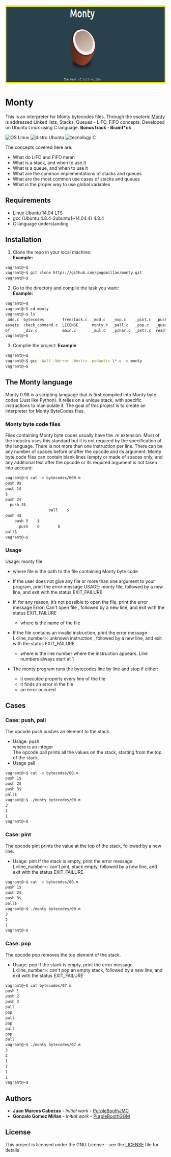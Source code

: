 <div align="center">
  <img width="700" height="245" src="assets/montylogo_wide.png">
</div>

# Monty
This is an interpreter for Monty bytecodes files. Through the esoteric [Monty](http://montyscoconut.github.io/) is addressed Linked lists, Stacks, Queues - LIFO, FIFO concepts. Developed on Ubuntu Linux using C language. __Bonus track - Brainf\*ck__ 

![OS Linux](https://img.shields.io/badge/OS-Linux-blue.svg)
![distro Ubuntu](https://img.shields.io/badge/distro-Ubuntu-orange.svg)
![tecnology C](https://img.shields.io/badge/technology-C-green.svg)

The concepts covered here are:
- What do LIFO and FIFO mean
- What is a stack, and when to use it
- What is a queue, and when to use it
- What are the common implementations of stacks and queues
- What are the most common use cases of stacks and queues
- What is the proper way to use global variables

## Requirements
- Linux Ubuntu 14.04 LTS
- gcc (Ubuntu 4.8.4-2ubuntu1~14.04.4) 4.8.4
- C language understanding

## Installation
1. Clone the repo in your local machine:  
**Example:**
```bash
vagrant@~$
vagrant@~$ git clone https://github.com/gogomillan/monty.git
vagrant@~$
```
2. Go to the directory and compile the task you want:  
**Example:**
```bash
vagrant@~$
vagrant@~$ cd monty
vagrant@~$ ls
_add.c  bytecodes        freestack.c  _mod.c   _nop.c    _pint.c  _push.c     README.md  set_number.c  _swap.c
assets  check_command.c  LICENSE      monty.h  _pall.c   _pop.c   _queue.c    _rotl.c    _stack.c
bf      _div.c           main.c       _mul.c   _pchar.c  _pstr.c  readfile.c  _rotr.c    _sub.c
vagrant@~$
```
3. Complile the project: 
**Example**
```bash 
vagrant@~$
vagrant@~$ gcc -Wall -Werror -Wextra -pedantic \*.c -o monty
vagrant@~$
```
## The Monty language
Monty 0.98 is a scripting language that is first compiled into Monty byte codes (Just like Python).
It relies on a unique stack, with specific instructions to manipulate it. The goal of this project
is to create an interpreter for Monty ByteCodes files.

### Monty byte code files
Files containing Monty byte codes usually have the .m extension. Most of the industry uses this
standard but it is not required by the specification of the language. There is not more than one
instruction per line. There can be any number of spaces before or after the opcode and its argument.
Monty byte code files can contain blank lines (empty or made of spaces only, and any additional
text after the opcode or its required argument is not taken into account:
```bash
vagrant@~$ cat -e bytecodes/000.m
push 0$
push 1$
$
push 2$
  push 3$
                   pall    $
push 4$
    push 5    $
      push    6        $
pall$
vagrant@~$
```
### Usage
Usage: monty file  
- where file is the path to the file containing Monty byte code

- If the user does not give any file or more than one argument to your program, print
  the error message USAGE: monty file, followed by a new line, and exit with the
  status EXIT_FAILURE
- If, for any reason, it’s not possible to open the file, print the error message
  Error: Can't open file <file>, followed by a new line, and exit with the status EXIT_FAILURE
  - where <file> is the name of the file
- If the file contains an invalid instruction, print the error message L<line_number>: unknown
  instruction <opcode>, followed by a new line, and exit with the status EXIT_FAILURE
  - where is the line number where the instruction appears.
    Line numbers always start at 1
- The monty program runs the bytecodes line by line and stop if either:
  - it executed properly every line of the file
  - it finds an error in the file
  - an error occured

## Cases

### Case: push, pall 
The opcode push pushes an element to the stack.
- Usage: push <int>  
  where <int> is an integer  
The opcode pall prints all the values on the stack, starting from the top of the stack.
- Usage pall  

```bash
vagrant@~$ cat -e bytecodes/00.m
push 1$
push 2$
push 3$
pall$
vagrant@~$ ./monty bytecodes/00.m
3
2
1
vagrant@~$
```

### Case: pint
The opcode pint prints the value at the top of the stack, followed by a new line.
- Usage: pint
  If the stack is empty, print the error message L<line_number>: can't pint, stack empty,
  followed by a new line, and exit with the status EXIT_FAILURE

```bash
vagrant@~$ cat -e bytecodes/00.m
push 1$
push 2$
push 3$
pall$
vagrant@~$ ./monty bytecodes/00.m
3
2
1
vagrant@~$
```

### Case: pop
The opcode pop removes the top element of the stack.
- Usage: pop
  If the stack is empty, print the error message L<line_number>: can't pop an empty stack,
  followed by a new line, and exit with the status EXIT_FAILURE

```bash
vagrant@~$ cat bytecodes/07.m 
push 1
push 2
push 3
pall
pop
pall
pop
pall
pop
pall
vagrant@~$ ./monty bytecodes/07.m 
3
2
1
2
1
1
vagrant@~$ 
```
  
## Authors

* **Juan Marcos Cabezas** - *Initial work* - [PurpleBoothJMC](https://github.com/juanmarcoscabezas)
* **Gonzalo Gomez Millan** - *Initial work* - [PurpleBoothGGM](https://github.com/gogomillan)

## License

This project is licensed under the GNU License - see the [LICENSE](LICENSE) file for details
